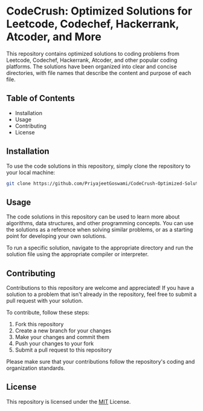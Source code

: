 # CodeCrush: Optimized Solutions for Leetcode, Codechef, Hackerrank, Atcoder, and More
This repository contains optimized solutions to coding problems from Leetcode, Codechef, Hackerrank, Atcoder, and other popular coding platforms. The solutions have been organized into clear and concise directories, with file names that describe the content and purpose of each file.

## Table of Contents
- Installation
- Usage
- Contributing
- License

## Installation
To use the code solutions in this repository, simply clone the repository to your local machine:
```bash
git clone https://github.com/PriyajeetGoswami/CodeCrush-Optimized-Solutions-for-Leetcode-Codechef-Hackerrank-Atcoder-and-More.git
```
## Usage
The code solutions in this repository can be used to learn more about algorithms, data structures, and other programming concepts. You can use the solutions as a reference when solving similar problems, or as a starting point for developing your own solutions.

To run a specific solution, navigate to the appropriate directory and run the solution file using the appropriate compiler or interpreter.

## Contributing
Contributions to this repository are welcome and appreciated! If you have a solution to a problem that isn't already in the repository, feel free to submit a pull request with your solution.

To contribute, follow these steps:

1. Fork this repository
2. Create a new branch for your changes
3. Make your changes and commit them
4. Push your changes to your fork
5. Submit a pull request to this repository

Please make sure that your contributions follow the repository's coding and organization standards.

## License
This repository is licensed under the [MIT](https://choosealicense.com/licenses/mit/) License.
